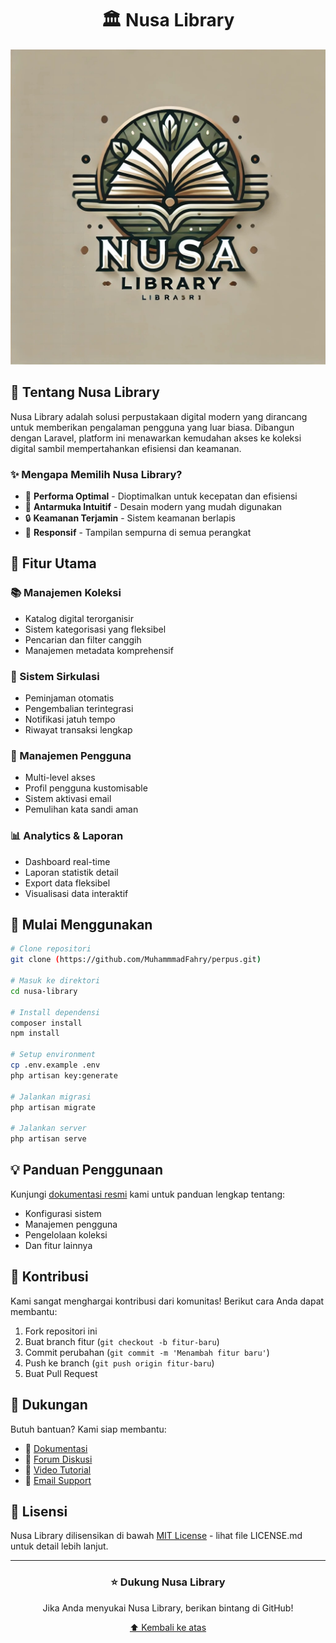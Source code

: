 <div align="center">
  
# 🏛️ Nusa Library

<p align="center">
  <img src="public/assets/img/img1.jpeg" alt="Nusa Library Logo">
</p>

</div>

## 🌟 Tentang Nusa Library

Nusa Library adalah solusi perpustakaan digital modern yang dirancang untuk memberikan pengalaman pengguna yang luar biasa. Dibangun dengan Laravel, platform ini menawarkan kemudahan akses ke koleksi digital sambil mempertahankan efisiensi dan keamanan.

### ✨ Mengapa Memilih Nusa Library?

- 🚀 **Performa Optimal** - Dioptimalkan untuk kecepatan dan efisiensi
- 🎯 **Antarmuka Intuitif** - Desain modern yang mudah digunakan
- 🔒 **Keamanan Terjamin** - Sistem keamanan berlapis
- 📱 **Responsif** - Tampilan sempurna di semua perangkat

## 🎯 Fitur Utama

### 📚 Manajemen Koleksi
- Katalog digital terorganisir
- Sistem kategorisasi yang fleksibel
- Pencarian dan filter canggih
- Manajemen metadata komprehensif

### 🔄 Sistem Sirkulasi
- Peminjaman otomatis
- Pengembalian terintegrasi
- Notifikasi jatuh tempo
- Riwayat transaksi lengkap

### 👥 Manajemen Pengguna
- Multi-level akses
- Profil pengguna kustomisable
- Sistem aktivasi email
- Pemulihan kata sandi aman

### 📊 Analytics & Laporan
- Dashboard real-time
- Laporan statistik detail
- Export data fleksibel
- Visualisasi data interaktif

## 🚀 Mulai Menggunakan

```bash
# Clone repositori
git clone (https://github.com/MuhammmadFahry/perpus.git)

# Masuk ke direktori
cd nusa-library

# Install dependensi
composer install
npm install

# Setup environment
cp .env.example .env
php artisan key:generate

# Jalankan migrasi
php artisan migrate

# Jalankan server
php artisan serve
```

## 💡 Panduan Penggunaan

Kunjungi [dokumentasi resmi](https://example.com/docs) kami untuk panduan lengkap tentang:
- Konfigurasi sistem
- Manajemen pengguna
- Pengelolaan koleksi
- Dan fitur lainnya

## 🤝 Kontribusi

Kami sangat menghargai kontribusi dari komunitas! Berikut cara Anda dapat membantu:

1. Fork repositori ini
2. Buat branch fitur (`git checkout -b fitur-baru`)
3. Commit perubahan (`git commit -m 'Menambah fitur baru'`)
4. Push ke branch (`git push origin fitur-baru`)
5. Buat Pull Request

## 📢 Dukungan

Butuh bantuan? Kami siap membantu:

- 📖 [Dokumentasi](https://example.com/docs)
- 💬 [Forum Diskusi](https://example.com/forum)
- 🎥 [Video Tutorial](https://example.com/tutorials)
- 📧 [Email Support](mailto:support@example.com)

## 📄 Lisensi

Nusa Library dilisensikan di bawah [MIT License](LICENSE.md) - lihat file LICENSE.md untuk detail lebih lanjut.

---

<div align="center">

### ⭐ Dukung Nusa Library

Jika Anda menyukai Nusa Library, berikan bintang di GitHub!

[⬆ Kembali ke atas](#-nusa-library)

</div>
